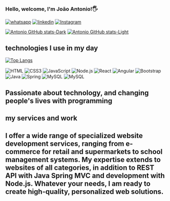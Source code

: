 ### Hello, welcome, I'm João Antonio!🖐️

[![whatsapp](https://img.shields.io/badge/WhatsApp-25D366?style=for-the-badge&logo=whatsapp&logoColor=white)](https://api.whatsapp.com/send/?phone=5565992479810&text=Ol%C3%A1+Jo%C3%A3o%2C+gostaria+de+contratar+um+servi%C3%A7o+&type=phone_number&app_absent=0)
[![linkedin](https://img.shields.io/badge/LinkedIn-0077B5?style=for-the-badge&logo=linkedin&logoColor=white)](https://www.linkedin.com/in/jo%C3%A3o-ant%C3%B4nio-da-silva-4367a1262/)
[![Instagram](https://img.shields.io/badge/Instagram-E4405F?style=for-the-badge&logo=instagram&logoColor=white)](https://www.instagram.com/jaozin.ant/?next=%2F)

[![Antonio GitHub stats-Dark](https://github-readme-stats.vercel.app/api?username=joaoantoniosilva&show_icons=true&theme=dark#gh-dark-mode-only)](https://github.com/anuraghazra/github-readme-stats#gh-dark-mode-only)
[![Antonio GitHub stats-Light](https://github-readme-stats.vercel.app/api?username=joaoantoniosilva&show_icons=true&theme=default#gh-light-mode-only)](https://github.com/anuraghazra/github-readme-stats#gh-light-mode-only)



## technologies I use in my day

[![Top Langs](https://github-readme-stats.vercel.app/api/top-langs/?username=joaoantoniosilva&layout=pie)](https://github.com/anuraghazra/github-readme-stats)
<div style="display: inline-block;">
  <img align="center" alt="HTML" src="https://img.shields.io/badge/HTML-239120?style=for-the-badge&logo=html5&logoColor=white"/>
  <img align="center" alt="CSS3" src="https://img.shields.io/badge/CSS3-1572B6?style=for-the-badge&logo=css3&logoColor=white"/>
  <img align="center" alt="JavaScript" src="https://img.shields.io/badge/JavaScript-F7DF1E?style=for-the-badge&logo=javascript&logoColor=black"/>
  <img align="center" alt="Node.js" src="https://img.shields.io/badge/Node.js-43853D?style=for-the-badge&logo=node.js&logoColor=white"/>
  <img align="center" alt="React" src="https://img.shields.io/badge/React-20232A?style=for-the-badge&logo=react&logoColor=61DAFB"/>
  <img align="center" alt="Angular" src="https://img.shields.io/badge/Angular-DD0031?style=for-the-badge&logo=angular&logoColor=white"/>
  <img align="center" alt="Bootstrap" src="https://img.shields.io/badge/Bootstrap-563D7C?style=for-the-badge&logo=bootstrap&logoColor=white"/>
  <img align="center" alt="Java" src="https://img.shields.io/badge/Java-ED8B00?style=for-the-badge&logo=java&logoColor=white"/>
  <img align="center" alt="Spring" src="https://img.shields.io/badge/Spring-6DB33F?style=for-the-badge&logo=spring&logoColor=white"/>
  <img align="center" alt="MySQL" src="https://img.shields.io/badge/MySQL-00000F?style=for-the-badge&logo=mysql&logoColor=white"/>
  <img align="center" alt="MySQL" src="https://img.shields.io/badge/MongoDB-4EA94B?style=for-the-badge&logo=mongodb&logoColor=white"/>
</div>



## Passionate about technology, and changing people's lives with programming


## my services and work

## I offer a wide range of specialized website development services, ranging from e-commerce for retail and supermarkets to school management systems. My expertise extends to websites of all categories, in addition to REST API with Java Spring MVC and development with Node.js. Whatever your needs, I am ready to create high-quality, personalized web solutions.




